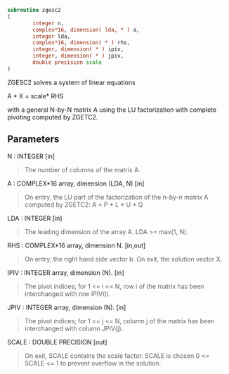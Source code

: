 ```fortran
subroutine zgesc2
(
        integer n,
        complex*16, dimension( lda, * ) a,
        integer lda,
        complex*16, dimension( * ) rhs,
        integer, dimension( * ) ipiv,
        integer, dimension( * ) jpiv,
        double precision scale
)
```

ZGESC2 solves a system of linear equations

A * X = scale* RHS

with a general N-by-N matrix A using the LU factorization with
complete pivoting computed by ZGETC2.

## Parameters
N : INTEGER [in]
> The number of columns of the matrix A.

A : COMPLEX*16 array, dimension (LDA, N) [in]
> On entry, the  LU part of the factorization of the n-by-n
> matrix A computed by ZGETC2:  A = P * L * U * Q

LDA : INTEGER [in]
> The leading dimension of the array A.  LDA >= max(1, N).

RHS : COMPLEX*16 array, dimension N. [in,out]
> On entry, the right hand side vector b.
> On exit, the solution vector X.

IPIV : INTEGER array, dimension (N). [in]
> The pivot indices; for 1 <= i <= N, row i of the
> matrix has been interchanged with row IPIV(i).

JPIV : INTEGER array, dimension (N). [in]
> The pivot indices; for 1 <= j <= N, column j of the
> matrix has been interchanged with column JPIV(j).

SCALE : DOUBLE PRECISION [out]
> On exit, SCALE contains the scale factor. SCALE is chosen
> 0 <= SCALE <= 1 to prevent overflow in the solution.
